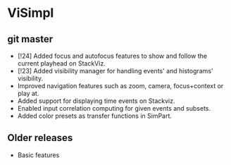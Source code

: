 # ViSimpl

## git master
* [!24] Added focus and autofocus features to show and follow the current playhead on StackViz.
* [!23] Added visibility manager for handling events' and histograms' visibility.
* Improved navigation features such as zoom, camera, focus+context or play at.
* Added support for displaying time events on Stackviz.
* Enabled input correlation computing for given events and subsets.
* Added color presets as transfer functions in SimPart.

## Older releases
* Basic features
